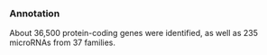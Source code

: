 ### Annotation

About 36,500 protein-coding genes were identified, as well as 235
microRNAs from 37 families.
